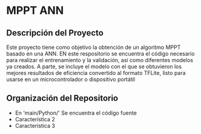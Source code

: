 # MPPT ANN

## Descripción del Proyecto

Este proyecto tiene como objetivo la obtención de un algoritmo MPPT basado en una ANN. EN este respositorio se encuentra el código necesario para realizar el entrenamiento y la validación, así como diferentes modelos ya creados. A parte, se incluye el modelo con el que se obtuvieron los mejores resultados de eficiencia convertido al formato TFLite, listo para usarse en un microcontrolador o dispositivo portátil

## Organización del Repositorio

- En 'main/Python/' Se encuentra el código fuente 
- Característica 2
- Característica 3
